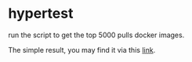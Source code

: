 # hypertest

run the script to get the top 5000 pulls docker images.

The simple result, you may find it via this [link](https://gist.github.com/carmark/89f9de6356f39149317968ccafe226a6).
